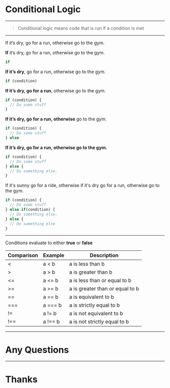 # Conditional Logic

---

> Conditional logic means code that is run if a condition is met

---

If it’s dry, go for a run, otherwise go to the gym.


<!-- .slide: data-transition="fade" -->
**If** it’s dry, go for a run, otherwise go to the gym.

```js
if
```


<!-- .slide: data-transition="fade" -->
**If it’s dry**, go for a run, otherwise go to the gym.

```js
if (condition)
```


<!-- .slide: data-transition="fade" -->
**If it’s dry, go for a run**, otherwise go to the gym.

```js
if (condition) {
  // Do some stuff
}
```


<!-- .slide: data-transition="fade" -->
**If it’s dry, go for a run, otherwise** go to the gym.

```js
if (condition) {
  // Do some stuff
} else
```


<!-- .slide: data-transition="fade" -->
**If it’s dry, go for a run, otherwise go to the gym.**

```js
if (condition) {
  // Do some stuff
} else {
  // Do something else.
}
```


If it's sunny go for a ride, otherwise if it's dry go for a run, otherwise go to the gym.

```js
if (condition) {
  // Do some stuff
} else if(condition) {
  // Do something else.
} else {
  // Do something else
}
```

---

Conditions evaluate to either **true** or **false**

| Comparison | Example | Description |
| ---------- | ------- | ----------- |
| < | a < b | a is less than b |
| > | a > b | a is greater than b |
| <= | a <= b | a is less than or equal to b |
| >= | a >= b | a is greater than or equal to b |
| == | a == b | a is equivalent to b |
| === | a === b | a is strictly equal to b |
| != | a != b | a is not equivalent to b |
| !== | a !== b | a is not strictly equal to b |

---

# Any Questions

---

# Thanks
